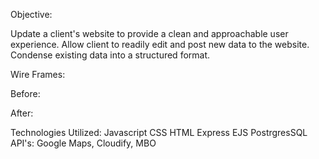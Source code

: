 Objective: 

Update a client's website to provide a clean and approachable user experience. Allow client to readily edit and post new data to the website. Condense existing data into a structured format.

Wire Frames:

Before:

After:

Technologies Utilized:
Javascript 
CSS
HTML
Express 
EJS
PostrgresSQL
API's: Google Maps, Cloudify, MBO
